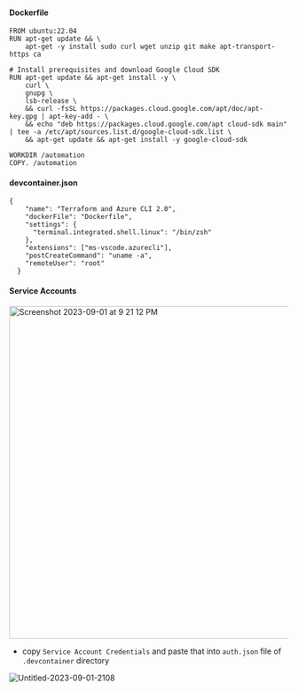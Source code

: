 
#### Dockerfile

```
FROM ubuntu:22.04
RUN apt-get update && \
    apt-get -y install sudo curl wget unzip git make apt-transport-https ca

# Install prerequisites and download Google Cloud SDK
RUN apt-get update && apt-get install -y \
    curl \
    gnupg \
    lsb-release \
    && curl -fsSL https://packages.cloud.google.com/apt/doc/apt-key.gpg | apt-key-add - \
    && echo "deb https://packages.cloud.google.com/apt cloud-sdk main" | tee -a /etc/apt/sources.list.d/google-cloud-sdk.list \
    && apt-get update && apt-get install -y google-cloud-sdk

WORKDIR /automation
COPY. /automation
```

#### devcontainer.json

```
{
    "name": "Terraform and Azure CLI 2.0",
    "dockerFile": "Dockerfile",
    "settings": {
      "terminal.integrated.shell.linux": "/bin/zsh"
    },
    "extensions": ["ms-vscode.azurecli"],
    "postCreateCommand": "uname -a",
    "remoteUser": "root"
  }
```

#### Service Accounts
<img width="600" alt="Screenshot 2023-09-01 at 9 21 12 PM" src="https://github.com/Mohsem35/DevOps/assets/58659448/bdfb165a-19cd-4bae-9c0f-885f6faf76be">

- copy `Service Account Credentials` and paste that into `auth.json` file of `.devcontainer` directory

![Untitled-2023-09-01-2108](https://github.com/Mohsem35/DevOps/assets/58659448/69eb74e5-d793-4146-856f-8704c8399c6f)





